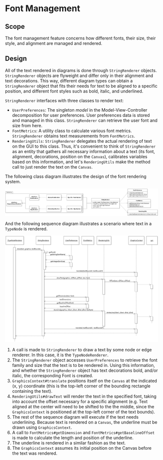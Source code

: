 # Font Management

## Scope

The font management feature concerns how different fonts, their size, their style, and alignment are managed and rendered.

## Design

All of the text rendered in diagrams is done through `StringRenderer` objects.
`StringRenderer` objects are flyweight and differ only in their alignment and text decorations. This way, different diagram types can obtain a `StringRenderer` object that fits their needs for text to be aligned to a specific position, and different font styles such as bold, italic, and underlined.

`StringRenderer` interfaces with three classes to render text:
* `UserPreferences`: The singleton _model_ in the Model-View-Controller decomposition for user preferences. User preferences data is stored and managed in this class. `StringRenderer` can retrieve the user font and size from here.
* `FontMetrics`: A utility class to calculate various font metrics. `StringRenderer` obtains text measurements from `FontMetrics`.
* `RenderingUtils`: `StringRenderer` delegates the actual rendering of text on the GUI to this class. Thus, it's convenient to think of `StringRenderer` as an entity that gathers all necessary information about a text (its font, alignment, decorations, position on the `Canvas`), calibrates variables based on this information, and let's `RenderingUtils` make the method call to just render the text on the `Canvas`.  

The following class diagram illustrates the design of the font rendering system.

![JetUML Class Diagram](FontManagementClass.png)



And the following sequence diagram illustrates a scenario where text in a `TypeNode` is rendered.

![JetUML Class Diagram](FontManagementSequence.png)

1. A call is made to `StringRenderer` to draw a text by some node or edge renderer. In this case, it is the `TypeNodeRenderer`.
2. The `StringRenderer` object accesses `UserPreferences` to retrieve the font family and size that the text is to be rendered in. Using this information, and whether the `StringRenderer` object has text decorations bold, and/or italic, the corresponding Font is created.
3. `GraphicsContext#translate` positions itself on the `Canvas` at the indicated (x, y) coordinate (this is the top-left corner of the bounding rectangle containing the text).
4. `RenderingUtils#drawText` will render the text in the specified font, taking into account the offset necessary for a specific alignment (e.g. Text aligned at the center will need to be shifted to the the middle, since the `GraphicsContext` is positioned at the top-left corner of the text bounds).
5. The rest of the sequence diagram will execute if the text needs underlining. Because text is rendered on a `Canvas`, the underline must be drawn using `GraphicsContext`.
6. A call to `FontMetrics#getDimension` and `FontMetrics#getBaselineOffset` is made to calculate the length and position of the underline.
7. The underline is rendered in a similar fashion as the text.
8. The `GraphicsContext` assumes its initial position on the Canvas before the text was rendered.